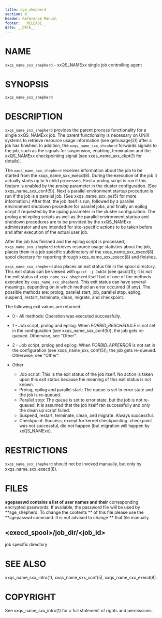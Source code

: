 ```yaml
---
title: sge_shepherd
section: 8
header: Reference Manual
footer: __RELEASE__
date: __DATE__
---
```


# NAME

`xxqs_name_sxx_shepherd` - xxQS_NAMExx single job controlling agent

# SYNOPSIS

`xxqs_name_sxx_shepherd`

# DESCRIPTION

`xxqs_name_sxx_shepherd` provides the parent process functionality for a single xxQS_NAMExx job. The parent 
functionality is necessary on UNIX systems to retrieve resource usage information (see getrusage(2)) after a job 
has finished. In addition, the `xxqs_name_sxx_shepherd` forwards signals to the job, such as the signals for 
suspension, enabling, termination and the xxQS_NAMExx checkpointing signal (see xxqs_name_sxx_ckpt(1) for details).

The `xxqs_name_sxx_shepherd` receives information about the job to be started from the xxqs_name_sxx_execd(8). 
During the execution of the job it actually starts up to 5 child processes. First a prolog script is
run if this feature is enabled by the *prolog* parameter in the cluster configuration. (See xxqs_name_sxx_conf(5)). 
Next a parallel environment startup procedure is run if the job is a parallel job. (See xxqs_name_sxx_pe(5) for 
more information.) After that, the job itself is run, followed by a parallel environment shutdown procedure for 
parallel jobs, and finally an epilog script if requested by the *epilog* parameter in the cluster configuration. 
The prolog and epilog scripts as well as the parallel environment startup and shutdown procedures are to be provided
by the xxQS_NAMExx administrator and are intended for site-specific actions to be taken before and after 
execution of the actual user job.

After the job has finished and the epilog script is processed, `xxqs_name_sxx_shepherd` retrieves resource usage 
statistics about the job, places them in a job specific subdirectory of the xxqs_name_sxx_execd(8) spool directory 
for reporting through xxqs_name_sxx_execd(8) and finishes.

`xxqs_name_sxx_shepherd` also places an exit status file in the spool directory. This exit status can be viewed with 
`qacct -j JobId` (see qacct(1)); it is not the exit status of `xxqs_name_sxx_shepherd` itself but of one of the methods 
executed by `xxqs_name_sxx_shepherd`.
This exit status can have several meanings, depending on in which method an error occurred (if any). The possible 
methods are: prolog, parallel start, job, parallel stop, epilog, suspend, restart, terminate, clean, migrate, and 
checkpoint.

The following exit values are returned:

* 0 - All methods: Operation was executed successfully.

* 1 - Job script, prolog and epilog: When *FORBID_RESCHEDULE* is not set in the configuration (see 
  xxqs_name_sxx_conf(5)), the job gets re-queued. Otherwise, see "Other".

* 2 - Job script, prolog and epilog: When *FORBID_APPERROR* is not set in the configuration (see 
  xxqs_name_sxx_conf(5)), the job gets re-queued. Otherwise, see "Other".

* Other  
  - Job script: This is the exit status of the job itself. No action is taken upon this exit status because the 
    meaning of this exit status is not known.  
  - Prolog, epilog and parallel start: The queue is set to error state and the job is re-queued.  
  - Parallel stop: The queue is set to error state, but the job is not re-queued. It is assumed that the job itself 
    ran successfully and only the clean up script failed.  
  - Suspend, restart, terminate, clean, and migrate: Always successful.  
  - Checkpoint: Success, except for kernel checkpointing: checkpoint was not successful, did not happen (but migration 
    will happen by xxQS_NAMExx).

# RESTRICTIONS

`xxqs_name_sxx_shepherd` should not be invoked manually, but only by xxqs_name_sxx_execd(8).

# FILES

**sgepasswd contains a list of user names and their** corresponding
encrypted passwords. If available, the password file will be used by
**sge_shepherd. To change the contents ** of this file please use the
**sgepasswd command. It is not advised to change ** that file manually.

## <execd_spool>/job_dir/<job_id>	
job specific directory

# SEE ALSO

xxqs_name_sxx_intro(1), xxqs_name_sxx_conf(5), xxqs_name_sxx_execd(8).

# COPYRIGHT

See xxqs_name_sxx_intro(1) for a full statement of rights and permissions.
